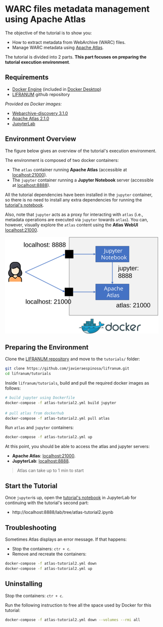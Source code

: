 
# WARC files metadata management using Apache Atlas

The objective of the tutorial is to show you:

* How to extract metadata from WebArchive (WARC) files.
* Manage WARC metadata using [Apache Atlas](http://atlas.apache.org/).

The tutorial is divided into 2 parts. **This part focuses on preparing the tutorial execution environment**.

## Requirements

* [Docker Engine](https://docs.docker.com/engine/install/) (included in [Docker Desktop](https://docs.docker.com/desktop/))
* [LIFRANUM](https://github.com/javieraespinosa/lifranum) github repository

_Provided as Docker images:_

* [Webarchive-discovery 3.1.0](https://github.com/ukwa/webarchive-discovery)
* [Apache Atlas 2.1.0](http://atlas.apache.org/2.1.0)
* [JupyterLab](https://jupyterlab.readthedocs.io/en/stable/)

## Environment Overview

The figure below gives an overview of the tutorial's execution environment.

The environment is composed of two docker containers:

* The `atlas` container running **Apache Atlas** (accessible at [localhost:21000](http://localhost:21000)).
* The `jupyter` container running a **Jupyter Notebook** server (accessible at [localhost:8888](http://localhost:8888)).

All the tutorial dependencies have been installed in the `jupyter` container, so there is no need to install any extra dependencies for running the [tutorial's notebook](atlas-tutorial2.ipynb).

Also, note that `jupyter` acts as a proxy for interacting with `atlas` (i.e., metadata operations are executed via `jupyter` towards `atlas`). You can, however, visually explore the `atlas` content using the **Atlas WebUI** [localhost:21000](http://localhost:21000).

![Environment](img/env-overview.svg)

## Preparing the Environment

Clone the [LIFRANUM repository](https://github.com/javieraespinosa/lifranum) and move to the `tutorials/` folder:

```sh
git clone https://github.com/javieraespinosa/lifranum.git
cd lifranum/tutorials
```

Inside `lifranum/tutorials`, build and pull the required docker images as follows:

```sh
# build jupyter using Dockerfile
docker-compose -f atlas-tutorial2.yml build jupyter

# pull atlas from dockerhub
docker-compose -f atlas-tutorial2.yml pull atlas
```

Run `atlas` and `jupyter` containers:

```sh
docker-compose -f atlas-tutorial2.yml up
```

At this point, you should be able to access the atlas and jupyter servers:

* **Apache Atlas**: [localhost:21000](http://localhost:21000).
* **JupyterLab**: [localhost:8888](http://localhost:8888).

> Atlas can take up to 1 min to start

## Start the Tutorial

Once `jupyter`is up, open the [tutorial's notebook](atlas-tutorial2.ipynb) in JupyterLab for continuing with the tutorial's second part:

* http://localhost:8888/lab/tree/atlas-tutorial2.ipynb

## Troubleshooting

Sometimes Atlas displays an error message. If that happens:

* Stop the containers: `ctr + c`.
* Remove and recreate the containers:

```sh
docker-compose -f atlas-tutorial2.yml down
docker-compose -f atlas-tutorial2.yml up
```

## Uninstalling

Stop the containers: `ctr + c`.

Run the following instruction to free all the space used by Docker for this tutorial:

```sh
docker-compose -f atlas-tutorial2.yml down --volumes --rmi all
```
